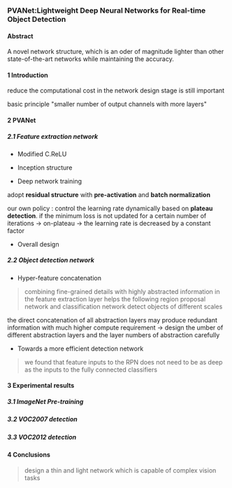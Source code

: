 ### PVANet:Lightweight Deep Neural Networks for Real-time Object Detection

#### Abstract

A novel network structure, which is an oder of magnitude lighter than other state-of-the-art networks while maintaining the accuracy.

#### 1 Introduction

reduce the computational cost in the network design stage is still important

basic principle "smaller number of output channels with more layers"

#### 2 PVANet
##### 2.1 Feature extraction network

- Modified C.ReLU

- Inception structure

- Deep network training

adopt **residual structure** with **pre-activation** and **batch normalization**

our own policy : control the learning rate dynamically based on **plateau detection**. if the minimum loss is not updated for a certain number of iterations -> on-plateau -> the learning rate is decreased by a constant factor

- Overall design

##### 2.2 Object detection network

- Hyper-feature concatenation

> combining fine-grained details with highly abstracted information in the feature extraction layer helps the following region proposal network and classification network detect objects of different scales

the direct concatenation of all abstraction layers may produce redundant information with much higher compute requirement -> design the umber of different abstraction layers and the layer numbers of abstraction carefully

- Towards a more efficient detection network

> we found that feature inputs to the RPN does not need to be as deep as the inputs to the fully connected classifiers


#### 3 Experimental results
##### 3.1 ImageNet Pre-training
##### 3.2 VOC2007 detection
##### 3.3 VOC2012 detection

#### 4 Conclusions
> design a thin and light network which is capable of complex vision tasks